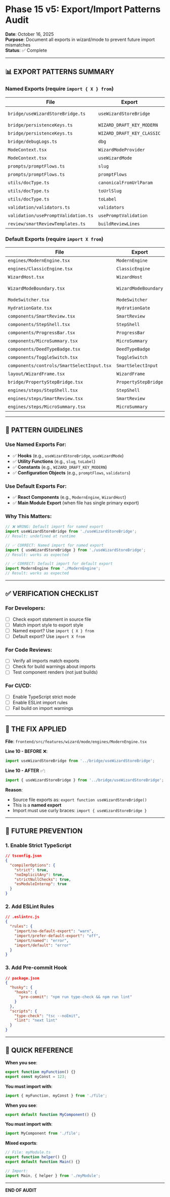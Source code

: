 # Phase 15 v5: Export/Import Patterns Audit

**Date**: October 16, 2025  
**Purpose**: Document all exports in wizard/mode to prevent future import mismatches  
**Status**: ✅ Complete

---

## 📊 EXPORT PATTERNS SUMMARY

### **Named Exports** (require `import { X } from`)

| File | Export | Type |
|------|--------|------|
| `bridge/useWizardStoreBridge.ts` | `useWizardStoreBridge` | Function (hook) |
| `bridge/persistenceKeys.ts` | `WIZARD_DRAFT_KEY_MODERN` | Constant |
| `bridge/persistenceKeys.ts` | `WIZARD_DRAFT_KEY_CLASSIC` | Constant |
| `bridge/debugLogs.ts` | `dbg` | Function |
| `ModeContext.tsx` | `WizardModeProvider` | Component |
| `ModeContext.tsx` | `useWizardMode` | Hook |
| `prompts/promptFlows.ts` | `slug` | Function |
| `prompts/promptFlows.ts` | `promptFlows` | Object |
| `utils/docType.ts` | `canonicalFromUrlParam` | Function |
| `utils/docType.ts` | `toUrlSlug` | Function |
| `utils/docType.ts` | `toLabel` | Function |
| `validation/validators.ts` | `validators` | Object |
| `validation/usePromptValidation.ts` | `usePromptValidation` | Hook |
| `review/smartReviewTemplates.ts` | `buildReviewLines` | Function |

### **Default Exports** (require `import X from`)

| File | Export | Type |
|------|--------|------|
| `engines/ModernEngine.tsx` | `ModernEngine` | Component |
| `engines/ClassicEngine.tsx` | `ClassicEngine` | Component |
| `WizardHost.tsx` | `WizardHost` | Component |
| `WizardModeBoundary.tsx` | `WizardModeBoundary` | Component (class) |
| `ModeSwitcher.tsx` | `ModeSwitcher` | Component |
| `HydrationGate.tsx` | `HydrationGate` | Component |
| `components/SmartReview.tsx` | `SmartReview` | Component |
| `components/StepShell.tsx` | `StepShell` | Component |
| `components/ProgressBar.tsx` | `ProgressBar` | Component |
| `components/MicroSummary.tsx` | `MicroSummary` | Component |
| `components/DeedTypeBadge.tsx` | `DeedTypeBadge` | Component |
| `components/ToggleSwitch.tsx` | `ToggleSwitch` | Component |
| `components/controls/SmartSelectInput.tsx` | `SmartSelectInput` | Component |
| `layout/WizardFrame.tsx` | `WizardFrame` | Component |
| `bridge/PropertyStepBridge.tsx` | `PropertyStepBridge` | Component |
| `engines/steps/StepShell.tsx` | `StepShell` | Component |
| `engines/steps/SmartReview.tsx` | `SmartReview` | Component |
| `engines/steps/MicroSummary.tsx` | `MicroSummary` | Component |

---

## 🎯 PATTERN GUIDELINES

### **Use Named Exports For:**
- ✅ **Hooks** (e.g., `useWizardStoreBridge`, `useWizardMode`)
- ✅ **Utility Functions** (e.g., `slug`, `toLabel`)
- ✅ **Constants** (e.g., `WIZARD_DRAFT_KEY_MODERN`)
- ✅ **Configuration Objects** (e.g., `promptFlows`, `validators`)

### **Use Default Exports For:**
- ✅ **React Components** (e.g., `ModernEngine`, `WizardHost`)
- ✅ **Main Module Export** (when file has single primary export)

### **Why This Matters:**
```typescript
// ❌ WRONG: Default import for named export
import useWizardStoreBridge from './useWizardStoreBridge';
// Result: undefined at runtime

// ✅ CORRECT: Named import for named export
import { useWizardStoreBridge } from './useWizardStoreBridge';
// Result: works as expected

// ✅ CORRECT: Default import for default export
import ModernEngine from './ModernEngine';
// Result: works as expected
```

---

## ✅ VERIFICATION CHECKLIST

### **For Developers:**
- [ ] Check export statement in source file
- [ ] Match import style to export style
- [ ] Named export? Use `import { X } from`
- [ ] Default export? Use `import X from`

### **For Code Reviews:**
- [ ] Verify all imports match exports
- [ ] Check for build warnings about imports
- [ ] Test component renders (not just builds)

### **For CI/CD:**
- [ ] Enable TypeScript strict mode
- [ ] Enable ESLint import rules
- [ ] Fail build on import warnings

---

## 🔧 THE FIX APPLIED

**File**: `frontend/src/features/wizard/mode/engines/ModernEngine.tsx`

**Line 10 - BEFORE** ❌:
```typescript
import useWizardStoreBridge from '../bridge/useWizardStoreBridge';
```

**Line 10 - AFTER** ✅:
```typescript
import { useWizardStoreBridge } from '../bridge/useWizardStoreBridge';
```

**Reason**: 
- Source file exports as: `export function useWizardStoreBridge()`
- This is a **named export**
- Import must use curly braces: `import { useWizardStoreBridge }`

---

## 📝 FUTURE PREVENTION

### **1. Enable Strict TypeScript**

```json
// tsconfig.json
{
  "compilerOptions": {
    "strict": true,
    "noImplicitAny": true,
    "strictNullChecks": true,
    "esModuleInterop": true
  }
}
```

### **2. Add ESLint Rules**

```json
// .eslintrc.js
{
  "rules": {
    "import/no-default-export": "warn",
    "import/prefer-default-export": "off",
    "import/named": "error",
    "import/default": "error"
  }
}
```

### **3. Add Pre-commit Hook**

```json
// package.json
{
  "husky": {
    "hooks": {
      "pre-commit": "npm run type-check && npm run lint"
    }
  },
  "scripts": {
    "type-check": "tsc --noEmit",
    "lint": "next lint"
  }
}
```

---

## 🎯 QUICK REFERENCE

**When you see**:
```typescript
export function myFunction() {}
export const myConst = 123;
```

**You must import with**:
```typescript
import { myFunction, myConst } from './file';
```

**When you see**:
```typescript
export default function MyComponent() {}
```

**You must import with**:
```typescript
import MyComponent from './file';
```

**Mixed exports**:
```typescript
// File: myModule.ts
export function helper() {}
export default function Main() {}

// Import:
import Main, { helper } from './myModule';
```

---

**END OF AUDIT**

